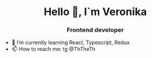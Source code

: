 <h1 align="center">Hello 👋, I`m Veronika</h1>
<h3 align="center">Frontend developer</h3>

- 🌱 I’m currently learning React, Typescript, Redux
- 📫 How to reach me: tg @ThTheTh
